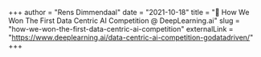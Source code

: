+++
author = "Rens Dimmendaal"
date = "2021-10-18"
title = "📰 How We Won The First Data Centric AI Competition @ DeepLearning.ai"
slug = "how-we-won-the-first-data-centric-ai-competition"
externalLink = "https://www.deeplearning.ai/data-centric-ai-competition-godatadriven/"
+++
